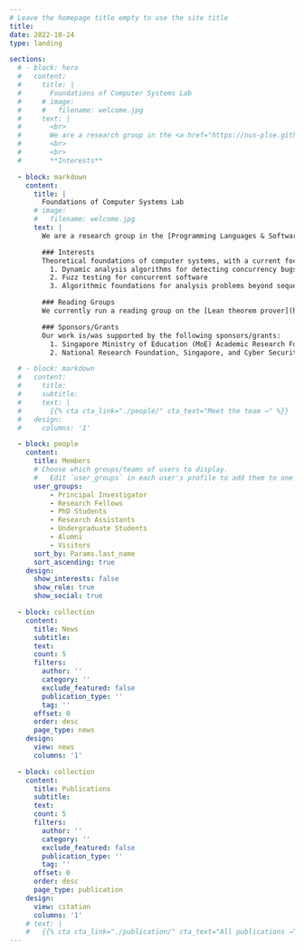 ```yaml
---
# Leave the homepage title empty to use the site title
title:
date: 2022-10-24
type: landing

sections:
  # - block: hero
  #   content:
  #     title: |
  #       Foundations of Computer Systems Lab
  #     # image:
  #     #   filename: welcome.jpg
  #     text: |
  #       <br>
  #       We are a research group in the <a href="https://nus-plse.github.io/">Programming Languages & Software Engineering lab</a> in the <a href="https://nus.edu.sg">National University of Singapore</a>.
  #       <br>
  #       <br>
  #       **Interests**

  - block: markdown
    content:
      title: |
        Foundations of Computer Systems Lab
      # image:
      #   filename: welcome.jpg
      text: |
        We are a research group in the [Programming Languages & Software Engineering lab](https://nus-plse.github.io) at the [National University of Singapore](https://nus.edu.sg).

        ### Interests
        Theoretical foundations of computer systems, with a current focus on:
          1. Dynamic analysis algorithms for detecting concurrency bugs
          2. Fuzz testing for concurrent software
          3. Algorithmic foundations for analysis problems beyond sequential consistency (weak memory and message passing concurrency)

        ### Reading Groups
        We currently run a reading group on the [Lean theorem prover](https://lean-lang.org/), which is held once every week on Wednesday 1-2pm. You may contact [Richard](mailto:richardw@u.nus.edu) if you are interested to join.

        ### Sponsors/Grants
        Our work is/was supported by the following sponsors/grants:
          1. Singapore Ministry of Education (MoE) Academic Research Fund (AcRF) Tier 1 grant.
          2. National Research Foundation, Singapore, and Cyber Security Agency of Singapore under its National Cybersecurity R&D Programme (Fuzz Testing \<NRF-NCR25-Fuzz-0001\>).

  # - block: markdown
  #   content:
  #     title:
  #     subtitle:
  #     text: |
  #       {{% cta cta_link="./people/" cta_text="Meet the team →" %}}
  #   design:
  #     columns: '1'

  - block: people
    content:
      title: Members
      # Choose which groups/teams of users to display.
      #   Edit `user_groups` in each user's profile to add them to one or more of these groups.
      user_groups:
          - Principal Investigator
          - Research Fellows
          - PhD Students
          - Research Assistants
          - Undergraduate Students
          - Alumni
          - Visitors
      sort_by: Params.last_name
      sort_ascending: true
    design:
      show_interests: false
      show_role: true
      show_social: true

  - block: collection
    content:
      title: News
      subtitle:
      text:
      count: 5
      filters:
        author: ''
        category: ''
        exclude_featured: false
        publication_type: ''
        tag: ''
      offset: 0
      order: desc
      page_type: news
    design:
      view: news
      columns: '1'

  - block: collection
    content:
      title: Publications
      subtitle:
      text:
      count: 5
      filters:
        author: ''
        category: ''
        exclude_featured: false
        publication_type: ''
        tag: ''
      offset: 0
      order: desc
      page_type: publication
    design:
      view: citation
      columns: '1'
    # text: |
    #   {{% cta cta_link="./publication/" cta_text="All publications →" %}}
---
```

